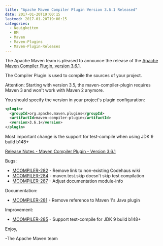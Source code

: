```yaml
---
title: "Apache Maven Compiler Plugin Version 3.6.1 Released"
date: 2017-01-20T19:00:15
lastmod: 2017-01-20T19:00:15
categories:
  - Neuigkeiten
  - BM
  - Maven
  - Maven-Plugins
  - Maven-Plugin-Releases
---
```

The Apache Maven team is pleased to announce the release of the 
[Apache Maven Compiler Plugin, version 3.6.1](https://maven.apache.org/plugins/maven-compiler-plugin/).

The Compiler Plugin is used to compile the sources of your project. 

Attention: Starting with version 3.5, the maven-compiler-plugin requires
Maven 3 and won't work with Maven 2 anymore.


You should specify the version in your project's plugin configuration:

```xml
<plugin>
  <groupId>org.apache.maven.plugins</groupId>
  <artifactId>maven-compiler-plugin</artifactId>
  <version>3.6.1</version>
</plugin>
```

Most important change is the support for test-compile when using JDK 9 build b148+

<!-- more -->

[Release Notes - Maven Compiler Plugin - Version 3.6.1](https://issues.apache.org/jira/secure/ReleaseNote.jspa?projectId=12317225&version=12338627)

Bugs:

 * [MCOMPILER-282](https://issues.apache.org/jira/browse/MCOMPILER-282) - Remove link to non-existing Codehaus wiki
 * [MCOMPILER-284](https://issues.apache.org/jira/browse/MCOMPILER-284) - maven.test.skip doesn't skip test compilation
 * [MCOMPILER-287](https://issues.apache.org/jira/browse/MCOMPILER-287) - Adjust documentation module-info

Documentation:

 * [MCOMPILER-281](https://issues.apache.org/jira/browse/MCOMPILER-281) - Remove reference to Maven 1's Java plugin

Improvement:

 * [MCOMPILER-285](https://issues.apache.org/jira/browse/MCOMPILER-285) - Support test-compile for JDK 9 build b148+

Enjoy,

-The Apache Maven team
